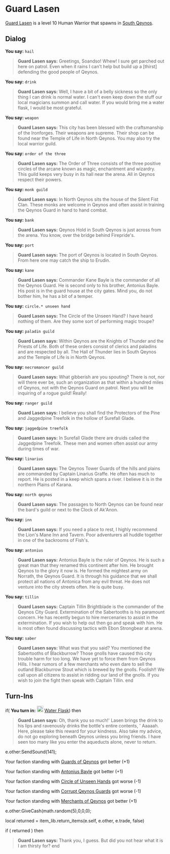 # Guard Lasen



[Guard Lasen](/npc/1150) is a level 10 Human Warrior that spawns in [South Qeynos](/zone/1).



## Dialog

**You say:** `hail`



>**Guard Lasen says:** Greetings, Soandso! Whew! I sure get parched out here on patrol. Even when it rains I can't help but build up a [thirst] defending the good people of Qeynos.

**You say:** `drink`



>**Guard Lasen says:** Well, I have a bit of a belly sickness so the only thing I can drink is normal water.  I can't even keep down the stuff our local magicians summon and call water. If you would bring me a water flask, I would be most grateful.

**You say:** `weapon`



>**Guard Lasen says:** This city has been blessed with the craftsmanship of the Ironforges.  Their weapons are supreme.  Their shop can be found near the Temple of Life in North Qeynos.  You may also try the local warrior guild.

**You say:** `order of the three`



>**Guard Lasen says:** The Order of Three consists of the three positive circles of the arcane known as magic, enchantment and wizardry.  This guild keeps very busy in its hall near the arena.  All in Qeynos respect their powers.

**You say:** `monk guild`



>**Guard Lasen says:** In North Qeynos sits the house of the Silent Fist Clan.  These monks are welcome in Qeynos and often assist in training the Qeynos Guard in hand to hand combat.

**You say:** `bank`



>**Guard Lasen says:** Qeynos Hold in South Qeynos is just across from the arena.  You know, over the bridge behind Firepride's.

**You say:** `port`



>**Guard Lasen says:** The port of Qeynos is located in South Qeynos.  From here one may catch the ship to Erudin.

**You say:** `kane`



>**Guard Lasen says:** Commander Kane Bayle is the commander of all the Qeynos Guard.  He is second only to his brother, Antonius Bayle.  His post is in the guard house at the city gates.  Mind you, do not bother him, he has a bit of a temper.

**You say:** `circle.* unseen hand`



>**Guard Lasen says:** The Circle of the Unseen Hand?  I have heard nothing of them.  Are they some sort of performing magic troupe?

**You say:** `paladin guild`



>**Guard Lasen says:** Within Qeynos are the Knights of Thunder and the Priests of Life.  Both of these orders consist of clerics and paladins and are respected by all.  The Hall of Thunder lies in South Qeynos and the Temple of Life is in North Qeynos.

**You say:** `necromancer guild`



>**Guard Lasen says:** What gibberish are you spouting?  There is not, nor will there ever be, such an organization as that within a hundred miles of Qeynos, not with the Qeynos Guard on patrol.  Next you will be inquiring of a rogue guild!  Really!

**You say:** `ranger guild`




>**Guard Lasen says:** I believe you shall find the Protectors of the Pine and Jaggedpine Treefolk in the hollow of Surefall Glade.


**You say:** `jaggedpine treefolk`



>**Guard Lasen says:** In Surefall Glade there are druids called the Jaggedpine Treefolk.  These men and women often assist our army during times of war.

**You say:** `linarius`



>**Guard Lasen says:** The Qeynos Tower Guards of the hills and plains are commanded by Captain Linarius Graffe.  He often has much to report.  He is posted in a keep which spans a river.  I believe it is in the northern Plains of Karana.

**You say:** `north qeynos`



>**Guard Lasen says:** The passages to North Qeynos can be found near the bard's guild or next to the Clock of Ak'Anon.

**You say:** `inn`




>**Guard Lasen says:** If you need a place to rest, I highly recommend the Lion's Mane Inn and Tavern.  Poor adventurers all huddle together in one of the backrooms of Fish's.



**You say:** `antonius`



>**Guard Lasen says:** Antonius Bayle is the ruler of Qeynos. He is such a great man that they renamed this continent after him. He brought Qeynos to the glory it now is. He formed the mightest army on Norrath, the Qeynos Guard. It is through his guidance that we shall protect all nations of Antonica from any evil threat. He does not venture into the city streets often. He is quite busy.

**You say:** `tillin`



>**Guard Lasen says:** Captain Tillin Brightblade is the commander of the Qeynos City Guard. Extermination of the Sabertooths is his paramount concern. He has recently begun to hire mercenaries to assist in the extermination. If you wish to help out then go and speak with him. He is most often found discussing tactics with Ebon Strongbear at arena.

**You say:** `saber`



>**Guard Lasen says:** What was that you said? You mentioned the Sabertooths of Blackburrow? Those gnolls have caused this city trouble harm for too long. We have yet to force them from Qeynos Hills. I hear rumors of a few merchants who even dare to sell the outland Blackburrow Stout which is brewed by the gnolls. Foolish!! We call upon all citizens to assist in ridding our land of the gnolls. If you wish to join the fight then speak with Captain Tillin.
end



## Turn-Ins



if( **You turn in:** <img style="background:url(/static/icons/blank_slot.gif);width:20px;height:20px;" src="/static/icons/item_584.png" alt="" /> <a
                                href="/item/13006" data-url="13006" class="tooltip-link link">Water Flask</a>) then


>**Guard Lasen says:** Oh, thank you so much!' Lasen brings the drink to his lips and ravenously drinks the bottle's entire contents, ' Aaaaah. Here, please take this reward for your kindness.  Also take my advice, do not go exploring beneath Qeynos unless you bring friends.  I have seen too many like you enter the aqueducts alone, never to return.


e.other:SendSound(141);


Your faction standing with [Guards of Qeynos](/faction/262) got better (<span class='text-success'>+1</span>)


Your faction standing with [Antonius Bayle](/faction/219) got better (<span class='text-success'>+1</span>)


Your faction standing with [Circle of Unseen Hands](/faction/223) got worse (<span class='text-danger'>-1</span>)


Your faction standing with [Corrupt Qeynos Guards](/faction/230) got worse (<span class='text-danger'>-1</span>)


Your faction standing with [Merchants of Qeynos](/faction/291) got better (<span class='text-success'>+1</span>)


e.other:GiveCash(math.random(5),0,0,0);

local returned = item_lib.return_items(e.self, e.other, e.trade, false)

if ( returned ) then


>**Guard Lasen says:** Thank you, I guess. But did you not hear what it is I am thirsty for?
end
